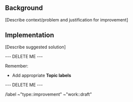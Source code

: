 ## Background

[Describe context/problem and justification for improvement]

## Implementation

[Describe suggested solution]

--- DELETE ME ---

Remember:

- Add appropriate **Topic labels**

--- DELETE ME ---

/label ~"type::improvement" ~"work::draft"
